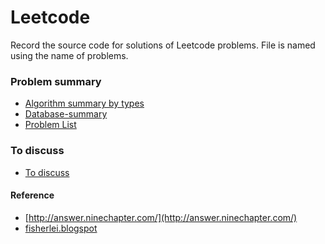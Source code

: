 Leetcode
========

Record the source code for solutions of Leetcode problems. File is named using the name of problems.

### Problem summary
- [Algorithm summary by types](./summary-types.md)
- [Database-summary](./db-summary.md)
- [Problem List]()

### To discuss
- [To discuss](./analysis/toDiscuss.md)

#### Reference
- [http://answer.ninechapter.com/](http://answer.ninechapter.com/)
- [fisherlei.blogspot](http://fisherlei.blogspot.com/)

